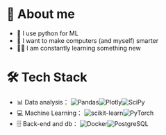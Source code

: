 # 🐾 About me

- 🐍 I use python for ML
- 🧠 I want to make computers (and myself) smarter
- 👩‍💻 I am constantly learning something new

# 🛠 Tech Stack

- 📊 Data analysis： ![Pandas](https://img.shields.io/badge/-Pandas-blue?style=flat-circle&logo=Pandas)![Plotly](https://img.shields.io/badge/-Plotly-lightgrey?style=flat-circle&logo=Plotly)![SciPy](https://img.shields.io/badge/-NumPy-yellow?style=flat-circle&logo=NumPy)
- 💻 Machine Learning： ![scikit-learn](https://img.shields.io/badge/-scikit--learn-blueviolet?style=flat-circle&logo=scikit-learn)![PyTorch](https://img.shields.io/badge/-PyTorch-green?style=flat-circle&logo=PyTorch)
- 🗄️ Back-end and db： ![Docker](https://img.shields.io/badge/-Docker-ff69b4?style=flat-circle&logo=Docker)![PostgreSQL](https://img.shields.io/badge/-PostgreSQL-yellowgreen?style=flat-circle&logo=PostgreSQL)


<!--
**Kseymur/Kseymur** is a ✨ _special_ ✨ repository because its `README.md` (this file) appears on your GitHub profile.

Here are some ideas to get you started:

- 🔭 I’m currently working on ...
- 🌱 I’m currently learning ...
- 👯 I’m looking to collaborate on ...
- 🤔 I’m looking for help with ...
- 💬 Ask me about ...
- 📫 How to reach me: ...
- 😄 Pronouns: ...
- ⚡ Fun fact: ...
-->
